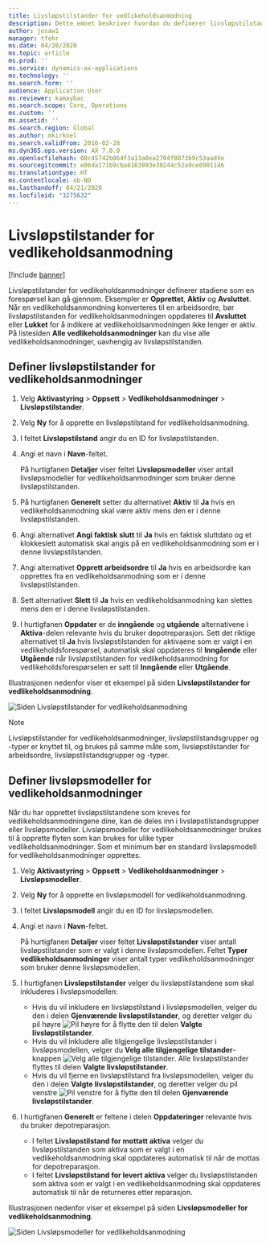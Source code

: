 ```yaml
---
title: Livsløpstilstander for vedlikeholdsanmodning
description: Dette emnet beskriver hvordan du definerer livsløpstilstander for vedlikeholdsanmodninger i Aktivastyring.
author: josaw1
manager: tfehr
ms.date: 04/20/2020
ms.topic: article
ms.prod: ''
ms.service: dynamics-ax-applications
ms.technology: ''
ms.search.form: ''
audience: Application User
ms.reviewer: kamaybac
ms.search.scope: Core, Operations
ms.custom: ''
ms.assetid: ''
ms.search.region: Global
ms.author: mkirknel
ms.search.validFrom: 2016-02-28
ms.dyn365.ops.version: AX 7.0.0
ms.openlocfilehash: 08c45742b064f3a13a0ea2704f8873b9c53aad4e
ms.sourcegitcommit: e06da171b9cba8163893e30244c52a9ce0901146
ms.translationtype: HT
ms.contentlocale: nb-NO
ms.lasthandoff: 04/21/2020
ms.locfileid: "3275632"
---
```

# <a name="maintenance-request-lifecycle-states"></a>Livsløpstilstander for vedlikeholdsanmodning

[!include [banner](../../includes/banner.md)]

 


Livsløpstilstander for vedlikeholdsanmodninger definerer stadiene som en forespørsel kan gå gjennom. Eksempler er **Opprettet**, **Aktiv** og **Avsluttet**. Når en vedlikeholdsanmondning konverteres til en arbeidsordre, bør livsløpstilstanden for vedlikeholdsanmodningen oppdateres til **Avsluttet** eller **Lukket** for å indikere at vedlikeholdsanmodningen ikke lenger er aktiv. På listesiden **Alle vedlikeholdsanmodninger** kan du vise alle vedlikeholdsanmodninger, uavhengig av livsløpstilstanden.

## <a name="set-up-maintenance-request-lifecycle-states"></a>Definer livsløpstilstander for vedlikeholdsanmodninger

1. Velg **Aktivastyring** \> **Oppsett** \> **Vedlikeholdsanmodninger** \> **Livsløpstilstander**.
2. Velg **Ny** for å opprette en livsløpstilstand for vedlikeholdsanmodning.
3. I feltet **Livsløpstilstand** angir du en ID for livsløpstilstanden.
4. Angi et navn i **Navn**-feltet.

    På hurtigfanen **Detaljer** viser feltet **Livsløpsmodeller** viser antall livsløpsmodeller for vedlikeholdsanmodninger som bruker denne livsløpstilstanden.

5. På hurtigfanen **Generelt** setter du alternativet **Aktiv** til **Ja** hvis en vedlikeholdsanmodning skal være aktiv mens den er i denne livsløpstilstanden.
6. Angi alternativet **Angi faktisk slutt** til **Ja** hvis en faktisk sluttdato og et klokkeslett automatisk skal angis på en vedlikeholdsanmodning som er i denne livsløpstilstanden.
7. Angi alternativet **Opprett arbeidsordre** til **Ja** hvis en arbeidsordre kan opprettes fra en vedlikeholdsanmodning som er i denne livsløpstilstanden.
8. Sett alternativet **Slett** til **Ja** hvis en vedlikeholdsanmodning kan slettes mens den er i denne livsløpstilstanden.
9. I hurtigfanen **Oppdater** er de **inngående** og **utgående** alternativene i **Aktiva**-delen relevante hvis du bruker depotreparasjon. Sett det riktige alternativet til **Ja** hvis livsløpstilstanden for aktivaene som er valgt i en vedlikeholdsforespørsel, automatisk skal oppdateres til **Inngående** eller **Utgående** når livsløpstilstanden for vedlikeholdsanmodning for vedlikeholdsforespørselen er satt til **Inngående** eller **Utgående**.

Illustrasjonen nedenfor viser et eksempel på siden **Livsløpstilstander for vedlikeholdsanmodning**.

![Siden Livsløpstilstander for vedlikeholdsanmodning](media/02-setup-for-requests.png)

> [!NOTE]
> Livsløpstilstander for vedlikeholdsanmodninger, livsløpstilstandsgrupper og -typer er knyttet til, og brukes på samme måte som, livsløpstilstander for arbeidsordre, livsløpstilstandsgrupper og -typer. 

## <a name="set-up-maintenance-request-lifecycle-models"></a>Definer livsløpsmodeller for vedlikeholdsanmodninger

Når du har opprettet livsløpstilstandene som kreves for vedlikeholdsanmodningene dine, kan de deles inn i livsløpstilstandsgrupper eller livsløpsmodeller. Livsløpsmodeller for vedlikeholdsanmodninger brukes til å opprette flyten som kan brukes for ulike typer vedlikeholdsanmodninger. Som et minimum bør en standard livsløpsmodell for vedlikeholdsanmodninger opprettes.

1. Velg **Aktivastyring** \> **Oppsett** \> **Vedlikeholdsanmodninger** \> **Livsløpsmodeller**.
2. Velg **Ny** for å opprette en livsløpsmodell for vedlikeholdsanmodning.
3. I feltet **Livsløpsmodell** angir du en ID for livsløpsmodellen.
4. Angi et navn i **Navn**-feltet.

    På hurtigfanen **Detaljer** viser feltet **Livsløpstilstander** viser antall livsløpstilstander som er valgt i denne livsløpsmodellen. Feltet **Typer vedlikeholdsanmodninger** viser antall typer vedlikeholdsanmodninger som bruker denne livsløpsmodellen.

5. I hurtigfanen **Livsløpstilstander** velger du livsløpstilstandene som skal inkluderes i livsløpsmodellen:

    - Hvis du vil inkludere en livsløpstilstand i livsløpsmodellen, velger du den i delen **Gjenværende livsløpstilstander**, og deretter velger du pil høyre ![Pil høyre](media/03-setup-for-requests.png) for å flytte den til delen **Valgte livsløpstilstander**.
    - Hvis du vil inkludere alle tilgjengelige livsløpstilstander i livsløpsmodellen, velger du **Velg alle tilgjengelige tilstander**-knappen ![Velg alle tilgjengelige tilstander](media/04-setup-for-requests.png). Alle livsløpstilstander flyttes til delen **Valgte livsløpstilstander**.
    - Hvis du vil fjerne en livsløpstilstand fra livsløpsmodellen, velger du den i delen **Valgte livsløpstilstander**, og deretter velger du pil venstre ![Pil venstre](media/05-setup-for-requests.png) for å flytte den til delen **Gjenværende livsløpstilstander**.

6. I hurtigfanen **Generelt** er feltene i delen **Oppdateringer** relevante hvis du bruker depotreparasjon.

    - I feltet **Livsløpstilstand for mottatt aktiva** velger du livsløpstilstanden som aktiva som er valgt i en vedlikeholdsanmodning skal oppdateres automatisk til når de mottas for depotreparasjon.
    - I feltet **Livsløpstilstand for levert aktiva** velger du livsløpstilstanden som aktiva som er valgt i en vedlikeholdsanmodning skal oppdateres automatisk til når de returneres etter reparasjon.

Illustrasjonen nedenfor viser et eksempel på siden **Livsløpsmodeller for vedlikeholdsanmodning**.

![Siden Livsløpsmodeller for vedlikeholdsanmodning](media/06-setup-for-requests.png)
